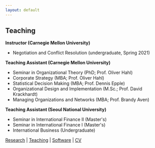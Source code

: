 ```yaml
---
layout: default
---
```


## Teaching

**Instructor (Carnegie Mellon University)**

* Negotiation and Conflict Resolution (undergraduate, Spring 2021)

**Teaching Assistant (Carnegie Mellon University)**

* Seminar in Organizational Theory (PhD; Prof. Oliver Hahl)
* Corporate Strategy (MBA; Prof. Oliver Hahl)
* Statistical Decision Making (MBA; Prof. Dennis Epple)
* Organizational Design and Implementation (M.Sc.; Prof. David Krackhardt)
* Managing Organizations and Networks (MBA; Prof. Brandy Aven)

**Teaching Assistant (Seoul National University)**

* Seminar in International Finance II (Master's)
* Seminar in International Finance I (Master's)
* International Business (Undergraduate)

[Research](./research.html) | [Teaching](./teaching.html) | [Software](./software.html) | [CV](./CV.html)  
